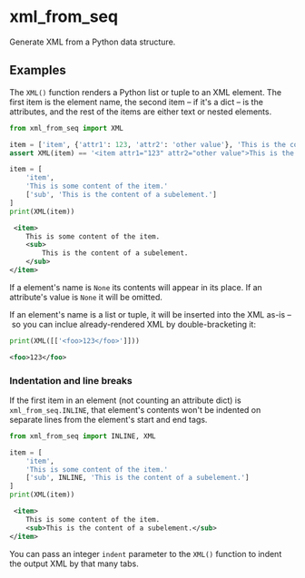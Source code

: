 # xml_from_seq

Generate XML from a Python data structure.

## Examples

The `XML()` function renders a Python list or tuple to an XML element. The first item is the
element name, the second item – if it's a dict – is the attributes, and the rest of the items
are either text or nested elements.
```py
from xml_from_seq import XML

item = ['item', {'attr1': 123, 'attr2': 'other value'}, 'This is the content of the item.']
assert XML(item) == '<item attr1="123" attr2="other value">This is the content of the item.</item>'

item = [
    'item',
    'This is some content of the item.'
    ['sub', 'This is the content of a subelement.']
]
print(XML(item))
```
```xml
 <item>
    This is some content of the item.
    <sub>
        This is the content of a subelement.
    </sub>
</item>
```

If a element's name is `None` its contents will appear in its place. If an attribute's value is
`None` it will be omitted.

If an element's name is a list or tuple, it will be inserted into the XML as-is – so you can inclue
already-rendered XML by double-bracketing it:
```py
print(XML([['<foo>123</foo>']]))
```
```xml
<foo>123</foo>
```

### Indentation and line breaks

If the first item in an element (not counting an attribute dict) is `xml_from_seq.INLINE`, that
element's contents won't be indented on separate lines from the element's start and end tags.
```py
from xml_from_seq import INLINE, XML

item = [
    'item',
    'This is some content of the item.'
    ['sub', INLINE, 'This is the content of a subelement.']
]
print(XML(item))
```
```xml
 <item>
    This is some content of the item.
    <sub>This is the content of a subelement.</sub>
</item>
```

You can pass an integer `indent` parameter to the `XML()` function to indent the output XML by
that many tabs.
